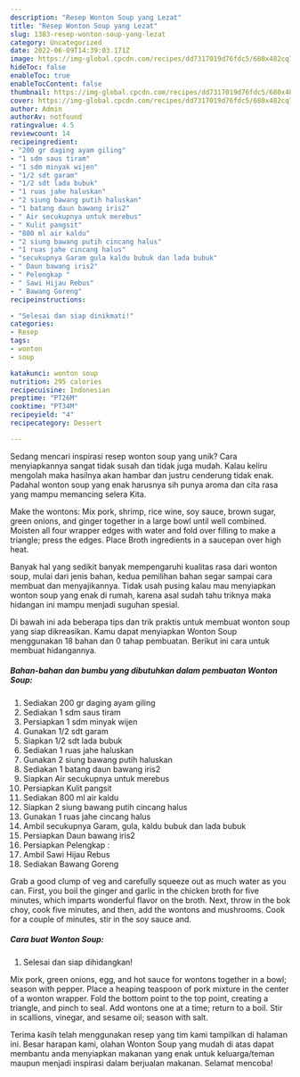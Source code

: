 ```yaml
---
description: "Resep Wonton Soup yang Lezat"
title: "Resep Wonton Soup yang Lezat"
slug: 1383-resep-wonton-soup-yang-lezat
category: Uncategorized
date: 2022-06-09T14:39:03.171Z
image: https://img-global.cpcdn.com/recipes/dd7317019d76fdc5/680x482cq70/wonton-soup-foto-resep-utama.jpg
hideToc: false
enableToc: true
enableTocContent: false
thumbnail: https://img-global.cpcdn.com/recipes/dd7317019d76fdc5/680x482cq70/wonton-soup-foto-resep-utama.jpg
cover: https://img-global.cpcdn.com/recipes/dd7317019d76fdc5/680x482cq70/wonton-soup-foto-resep-utama.jpg
author: Admin
authorAv: notfound
ratingvalue: 4.5
reviewcount: 14
recipeingredient:
- "200 gr daging ayam giling"
- "1 sdm saus tiram"
- "1 sdm minyak wijen"
- "1/2 sdt garam"
- "1/2 sdt lada bubuk"
- "1 ruas jahe haluskan"
- "2 siung bawang putih haluskan"
- "1 batang daun bawang iris2"
- " Air secukupnya untuk merebus"
- " Kulit pangsit"
- "800 ml air kaldu"
- "2 siung bawang putih cincang halus"
- "1 ruas jahe cincang halus"
- "secukupnya Garam gula kaldu bubuk dan lada bubuk"
- " Daun bawang iris2"
- " Pelengkap "
- " Sawi Hijau Rebus"
- " Bawang Goreng"
recipeinstructions:

- "Selesai dan siap dinikmati!"
categories:
- Resep
tags:
- wonton
- soup

katakunci: wonton soup 
nutrition: 295 calories
recipecuisine: Indonesian
preptime: "PT26M"
cooktime: "PT34M"
recipeyield: "4"
recipecategory: Dessert

---
```





Sedang mencari inspirasi resep wonton soup yang unik? Cara menyiapkannya sangat tidak susah dan tidak juga mudah. Kalau keliru mengolah maka hasilnya akan hambar dan justru cenderung tidak enak. Padahal wonton soup yang enak harusnya sih punya aroma dan cita rasa yang mampu memancing selera Kita.





Make the wontons: Mix pork, shrimp, rice wine, soy sauce, brown sugar, green onions, and ginger together in a large bowl until well combined. Moisten all four wrapper edges with water and fold over filling to make a triangle; press the edges. Place Broth ingredients in a saucepan over high heat.

Banyak hal yang sedikit banyak mempengaruhi kualitas rasa dari wonton soup, mulai dari jenis bahan, kedua pemilihan bahan segar sampai cara membuat dan menyajikannya. Tidak usah pusing kalau mau menyiapkan wonton soup yang enak di rumah, karena asal sudah tahu triknya maka hidangan ini mampu menjadi suguhan spesial.






Di bawah ini ada beberapa tips dan trik praktis untuk membuat wonton soup yang siap dikreasikan. Kamu dapat menyiapkan Wonton Soup menggunakan 18 bahan dan 0 tahap pembuatan. Berikut ini cara untuk membuat hidangannya.

<!--inarticleads1-->

##### Bahan-bahan dan bumbu yang dibutuhkan dalam pembuatan Wonton Soup:

1. Sediakan 200 gr daging ayam giling
1. Sediakan 1 sdm saus tiram
1. Persiapkan 1 sdm minyak wijen
1. Gunakan 1/2 sdt garam
1. Siapkan 1/2 sdt lada bubuk
1. Sediakan 1 ruas jahe haluskan
1. Gunakan 2 siung bawang putih haluskan
1. Sediakan 1 batang daun bawang iris2
1. Siapkan  Air secukupnya untuk merebus
1. Persiapkan  Kulit pangsit
1. Sediakan 800 ml air kaldu
1. Siapkan 2 siung bawang putih cincang halus
1. Gunakan 1 ruas jahe cincang halus
1. Ambil secukupnya Garam, gula, kaldu bubuk dan lada bubuk
1. Persiapkan  Daun bawang iris2
1. Persiapkan  Pelengkap :
1. Ambil  Sawi Hijau Rebus
1. Sediakan  Bawang Goreng


Grab a good clump of veg and carefully squeeze out as much water as you can. First, you boil the ginger and garlic in the chicken broth for five minutes, which imparts wonderful flavor on the broth. Next, throw in the bok choy, cook five minutes, and then, add the wontons and mushrooms. Cook for a couple of minutes, stir in the soy sauce and. 

<!--inarticleads2-->

##### Cara buat Wonton Soup:


1. Selesai dan siap dihidangkan!

Mix pork, green onions, egg, and hot sauce for wontons together in a bowl; season with pepper. Place a heaping teaspoon of pork mixture in the center of a wonton wrapper. Fold the bottom point to the top point, creating a triangle, and pinch to seal. Add wontons one at a time; return to a boil. Stir in scallions, vinegar, and sesame oil; season with salt. 

Terima kasih telah menggunakan resep yang tim kami tampilkan di halaman ini. Besar harapan kami, olahan Wonton Soup yang mudah di atas dapat membantu anda menyiapkan makanan yang enak untuk keluarga/teman maupun menjadi inspirasi dalam berjualan makanan. Selamat mencoba!

